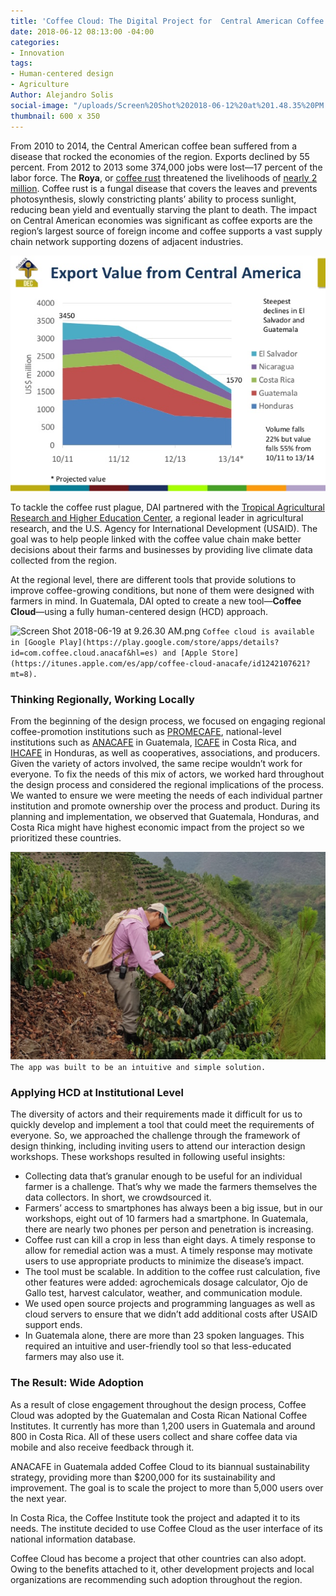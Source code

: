 ```yaml
---
title: 'Coffee Cloud: The Digital Project for  Central American Coffee Growers'
date: 2018-06-12 08:13:00 -04:00
categories:
- Innovation
tags:
- Human-centered design
- Agriculture
Author: Alejandro Solis
social-image: "/uploads/Screen%20Shot%202018-06-12%20at%201.48.35%20PM.png"
thumbnail: 600 x 350
---
```


From 2010 to 2014, the Central American coffee bean suffered from a disease that rocked the economies of the region. Exports declined by 55 percent. From 2012 to 2013 some 374,000 jobs were lost—17 percent of the labor force. The **Roya**, or [coffee rust](http://www.bbc.com/future/story/20171106-the-disease-that-could-change-how-we-drink-coffee) threatened the livelihoods of [nearly 2 million](https://www.oxfam.org/sites/www.oxfam.org/files/file_attachments/ib-coffee-rust-employment-collapse-central-america-140814-en.pdf). Coffee rust is a fungal disease that covers the leaves and prevents photosynthesis, slowly constricting plants’ ability to process sunlight, reducing bean yield and eventually starving the plant to death. The impact on Central American economies was significant as coffee exports are the region’s largest source of foreign income and coffee supports a vast supply chain network supporting dozens of adjacent industries.

<!--more-->

![chart-export.png](/uploads/chart-export.png)

To tackle the coffee rust plague, DAI partnered with the [Tropical Agricultural Research and Higher Education Center](https://www.catie.ac.cr/en/), a regional leader in agricultural research, and the U.S. Agency for International Development (USAID). The goal was to help people linked with the coffee value chain make better decisions about their farms and businesses by providing live climate data collected from the region.

At the regional level, there are different tools that provide solutions to improve coffee-growing conditions, but none of them were designed with farmers in mind. In Guatemala, DAI opted to create a new tool—**Coffee Cloud**—using a fully human-centered design (HCD) approach.

![Screen Shot 2018-06-19 at 9.26.30 AM.png](/uploads/Screen%20Shot%202018-06-19%20at%209.26.30%20AM.png)
`Coffee cloud is available in [Google Play](https://play.google.com/store/apps/details?id=com.coffee.cloud.anacaf&hl=es) and [Apple Store](https://itunes.apple.com/es/app/coffee-cloud-anacafe/id1242107621?mt=8).`

### Thinking Regionally, Working Locally

From the beginning of the design process, we focused on engaging regional coffee-promotion institutions such as [PROMECAFE](http://promecafe.net/), national-level institutions such as [ANACAFE](http://www.anacafe.org) in Guatemala, [ICAFE](http://www.icafe.cr) in Costa Rica, and [IHCAFE](http://www.ihcafe.hn/) in Honduras, as well as cooperatives, associations, and producers. Given the variety of actors involved, the same recipe wouldn’t work for everyone. To fix the needs of this mix of actors, we worked hard throughout the design process and considered the regional implications of the process. We wanted to ensure we were meeting the needs of each individual partner institution and promote ownership over the process and product. During its planning and implementation, we observed that Guatemala, Honduras, and Costa Rica might have highest economic impact from the project so we prioritized these countries.

![5b2023af0e6f1a4882993938.png](/uploads/5b2023af0e6f1a4882993938.png)
`The app was built to be an intuitive and simple solution.`

### Applying HCD at Institutional Level

The diversity of actors and their requirements made it difficult for us to quickly develop and implement a tool that could meet the requirements of everyone. So, we approached the challenge through the framework of design thinking, including inviting users to attend our interaction design workshops. These workshops resulted in following useful insights:

* Collecting data that’s granular enough to be useful for an individual farmer is a challenge. That’s why we made the farmers themselves the data collectors. In short, we crowdsourced it.
* Farmers’ access to smartphones has always been a big issue, but in our workshops, eight out of 10 farmers had a smartphone. In Guatemala, there are nearly two phones per person and penetration is increasing.
* Coffee rust can kill a crop in less than eight days. A timely response to allow for remedial action was a must. A timely response may motivate users to use appropriate products to minimize the disease’s impact.
* The tool must be scalable. In addition to the coffee rust calculation, five other features were added: agrochemicals dosage calculator, Ojo de Gallo test, harvest calculator, weather, and communication module.
* We used open source projects and programming languages as well as cloud servers to ensure that we didn’t add additional costs after USAID support ends.
* In Guatemala alone, there are more than 23 spoken languages. This required an intuitive and user-friendly tool so that less-educated farmers may also use it.

### The Result: Wide Adoption

As a result of close engagement throughout the design process, Coffee Cloud was adopted by the Guatemalan and Costa Rican National Coffee Institutes. It currently has more than 1,200 users in Guatemala and around 800 in Costa Rica. All of these users collect and share coffee data via mobile and also receive feedback through it.

ANACAFE in Guatemala added Coffee Cloud to its biannual sustainability strategy, providing more than $200,000 for its sustainability and improvement. The goal is to scale the project to more than 5,000 users over the next year.

In Costa Rica, the Coffee Institute took the project and adapted it to its needs. The institute decided to use Coffee Cloud as the user interface of its national information database.

Coffee Cloud has become a project that other countries can also adopt. Owing to the benefits attached to it, other development projects and local organizations are recommending such adoption throughout the region.